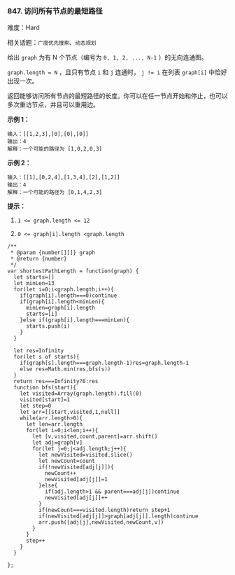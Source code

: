 ### 847. 访问所有节点的最短路径

难度：Hard

相关话题：`广度优先搜索`、`动态规划`

给出 `graph` 为有 N 个节点（编号为 `0, 1, 2, ..., N-1` ）的无向连通图。



 `graph.length = N` ，且只有节点  `i` 和  `j` 连通时， `j != i` 在列表 `graph[i]` 中恰好出现一次。



返回能够访问所有节点的最短路径的长度。你可以在任一节点开始和停止，也可以多次重访节点，并且可以重用边。












**示例 1：** 



```
输入：[[1,2,3],[0],[0],[0]]
输出：4
解释：一个可能的路径为 [1,0,2,0,3]
```


**示例 2：** 



```
输入：[[1],[0,2,4],[1,3,4],[2],[1,2]]
输出：4
解释：一个可能的路径为 [0,1,4,2,3]
```






**提示：** 




1.  `1 <= graph.length <= 12` 

2.  `0 <= graph[i].length <graph.length` 




```
/**
 * @param {number[][]} graph
 * @return {number}
 */
var shortestPathLength = function(graph) {
  let starts=[]
  let minLen=13
  for(let i=0;i<graph.length;i++){
    if(graph[i].length===0)continue
    if(graph[i].length<minLen){
      minLen=graph[i].length
      starts=[i]
    }else if(graph[i].length===minLen){
      starts.push(i)
    }
  }

  let res=Infinity
  for(let s of starts){
    if(graph[s].length===graph.length-1)res=graph.length-1
    else res=Math.min(res,bfs(s))
  }
  return res===Infinity?0:res
  function bfs(start){
    let visited=Array(graph.length).fill(0)
    visited[start]=1
    let step=0
    let arr=[[start,visited,1,null]]
    while(arr.length>0){
      let len=arr.length
      for(let i=0;i<len;i++){
        let [v,visited,count,parent]=arr.shift()
        let adj=graph[v]
        for(let j=0;j<adj.length;j++){
          let newVisited=visited.slice()
          let newCount=count
          if(!newVisited[adj[j]]){
            newCount++
            newVisited[adj[j]]=1
          }else{
            if(adj.length>1 && parent===adj[j])continue
            newVisited[adj[j]]++
          }
          if(newCount===visited.length)return step+1
          if(newVisited[adj[j]]>graph[adj[j]].length)continue
          arr.push([adj[j],newVisited,newCount,v])
        }
      }
      step++
    }    
  }
  
};
```

